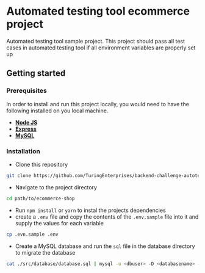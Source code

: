 # Automated testing tool ecommerce project

Automated testing tool sample project. This project should pass all test cases in automated testing tool if all environment variables are properly set up

## Getting started

### Prerequisites

In order to install and run this project locally, you would need to have the following installed on you local machine.

* [**Node JS**](https://nodejs.org/en/)
* [**Express**](https://expressjs.com/)
* [**MySQL**](https://www.mysql.com/downloads/)

### Installation

* Clone this repository

```sh
git clone https://github.com/TuringEnterprises/backend-challenge-autotest-project.git
```

* Navigate to the project directory

```sh
cd path/to/ecommerce-shop

```

* Run `npm install` or `yarn` to instal the projects dependencies
* create a `.env` file and copy the contents of the `.env.sample` file into it and supply the values for each variable

```sh
cp .evn.sample .env
```

* Create a MySQL database and run the `sql` file in the database directory to migrate the database

```sh
cat ./src/database/database.sql | mysql -u <dbuser> -D <databasename> -p
```